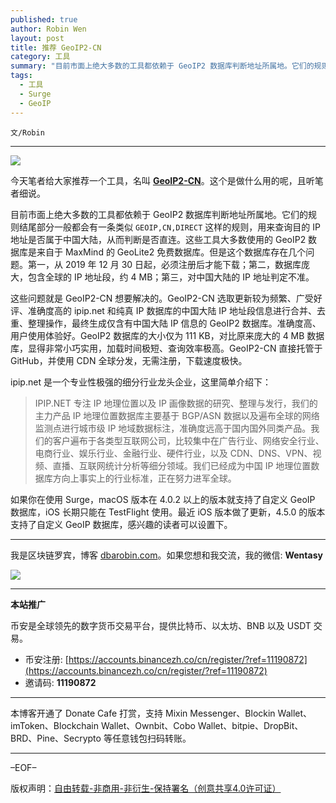 ```yaml
---
published: true
author: Robin Wen
layout: post
title: 推荐 GeoIP2-CN
category: 工具
summary: "目前市面上绝大多数的工具都依赖于 GeoIP2 数据库判断地址所属地。它们的规则结尾部分一般都会有一条类似 GEOIP,CN,DIRECT 这样的规则，用来查询目的 IP 地址是否属于中国大陆，从而判断是否直连。这些工具大多数使用的 GeoIP2 数据库是来自于 MaxMind 的 GeoLite2 免费数据库。但是这个数据库存在几个问题。第一，从 2019 年 12 月 30 日起，必须注册后才能下载；第二，数据库庞大，包含全球的 IP 地址段，约 4 MB；第三，对中国大陆的 IP 地址判定不准。如果你在使用 Surge，macOS 版本在 4.0.2 以上的版本就支持了自定义 GeoIP 数据库，iOS 长期只能在 TestFlight 使用。最近 iOS 版本做了更新，4.5.0 的版本支持了自定义 GeoIP 数据库，感兴趣的读者可以设置下。"
tags:
  - 工具
  - Surge
  - GeoIP
---
```


`文/Robin`

***

![](https://cdn.dbarobin.com/wqhmg41.png)

今天笔者给大家推荐一个工具，名叫 **[GeoIP2-CN](https://github.com/Hackl0us/GeoIP2-CN)**。这个是做什么用的呢，且听笔者细说。

目前市面上绝大多数的工具都依赖于 GeoIP2 数据库判断地址所属地。它们的规则结尾部分一般都会有一条类似 `GEOIP,CN,DIRECT` 这样的规则，用来查询目的 IP 地址是否属于中国大陆，从而判断是否直连。这些工具大多数使用的 GeoIP2 数据库是来自于 MaxMind 的 GeoLite2 免费数据库。但是这个数据库存在几个问题。第一，从 2019 年 12 月 30 日起，必须注册后才能下载；第二，数据库庞大，包含全球的 IP 地址段，约 4 MB；第三，对中国大陆的 IP 地址判定不准。

这些问题就是 GeoIP2-CN 想要解决的。GeoIP2-CN 选取更新较为频繁、广受好评、准确度高的 ipip.net 和纯真 IP 数据库的中国大陆 IP 地址段信息进行合并、去重、整理操作，最终生成仅含有中国大陆 IP 信息的 GeoIP2 数据库。准确度高、用户使用体验好。GeoIP2 数据库的大小仅为 111 KB，对比原来庞大的 4 MB 数据库，显得非常小巧实用，加载时间极短、查询效率极高。GeoIP2-CN 直接托管于 GitHub，并使用 CDN 全球分发，无需注册，下载速度极快。

ipip.net 是一个专业性极强的细分行业龙头企业，这里简单介绍下：

> IPIP.NET 专注 IP 地理位置以及 IP 画像数据的研究、整理与发行，我们的主力产品 IP 地理位置数据库主要基于 BGP/ASN 数据以及遍布全球的网络监测点进行城市级 IP 地域数据标注，准确度远高于国内国外同类产品。我们的客户遍布于各类型互联网公司，比较集中在广告行业、网络安全行业、电商行业、娱乐行业、金融行业、硬件行业，以及 CDN、DNS、VPN、视频、直播、互联网统计分析等细分领域。我们已经成为中国 IP 地理位置数据库方向上事实上的行业标准，正在努力进军全球。

如果你在使用 Surge，macOS 版本在 4.0.2 以上的版本就支持了自定义 GeoIP 数据库，iOS 长期只能在 TestFlight 使用。最近 iOS 版本做了更新，4.5.0 的版本支持了自定义 GeoIP 数据库，感兴趣的读者可以设置下。

***

我是区块链罗宾，博客 [dbarobin.com](https://dbarobin.com/)。如果您想和我交流，我的微信: **Wentasy**

![](https://cdn.dbarobin.com/v4yywe2.png)

***

**本站推广**

币安是全球领先的数字货币交易平台，提供比特币、以太坊、BNB 以及 USDT 交易。

* 币安注册: [https://accounts.binancezh.co/cn/register/?ref=11190872](https://accounts.binancezh.co/cn/register/?ref=11190872)
* 邀请码: **11190872**

***

本博客开通了 Donate Cafe 打赏，支持 Mixin Messenger、Blockin Wallet、imToken、Blockchain Wallet、Ownbit、Cobo Wallet、bitpie、DropBit、BRD、Pine、Secrypto 等任意钱包扫码转账。

<center>
    <div class="--donate-button"
         data-button-id="f8b9df0d-af9a-460d-8258-d3f435445075"
    ></div>
</center>

***

–EOF–

版权声明：[自由转载-非商用-非衍生-保持署名（创意共享4.0许可证）](http://creativecommons.org/licenses/by-nc-nd/4.0/deed.zh)